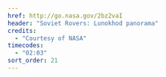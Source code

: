 ```yaml
---
href: http://go.nasa.gov/2bz2vaI
header: "Soviet Rovers: Lunokhod panorama"
credits:
  - "Courtesy of NASA"
timecodes:
  - "02:03"
sort_order: 21
---
```

